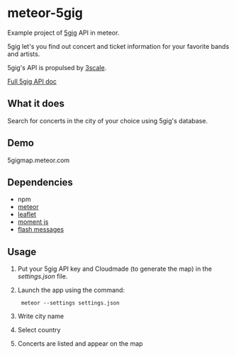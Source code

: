 meteor-5gig
==============

Example project of [5gig](http://www.5gig.com) API in meteor.

5gig let's you find out concert and ticket information for your favorite bands and artists.

5gig's API is propulsed by [3scale](http://3scale.net).

[Full 5gig API doc](http:/www.5gig.com/api/)

## What it does

Search for concerts in the city of your choice using 5gig's database.

## Demo

5gigmap.meteor.com

## Dependencies

* npm
* [meteor](http://meteor.com)
* [leaflet](http://leafletjs.com/)
* [moment js](https://momentjs.com)
* [flash messages](https://github.com/camilosw/flash-messages)

## Usage

1. Put your 5gig API key and Cloudmade (to generate the map) in the _settings.json_ file.
2. Launch the app using the command:
   ```
    meteor --settings settings.json
   ```

1. Write city name
2. Select country
3. Concerts are listed and appear on the map

